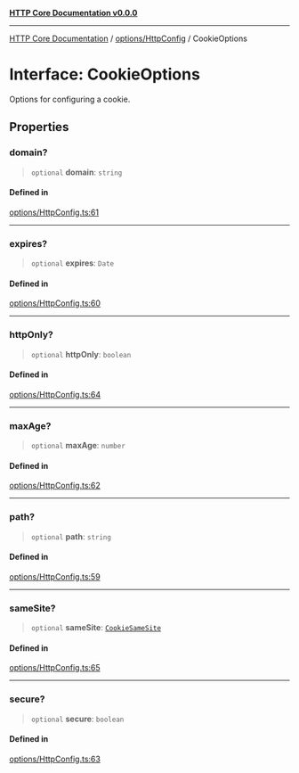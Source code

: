 [**HTTP Core Documentation v0.0.0**](../../../README.md)

***

[HTTP Core Documentation](../../../modules.md) / [options/HttpConfig](../README.md) / CookieOptions

# Interface: CookieOptions

Options for configuring a cookie.

## Properties

### domain?

> `optional` **domain**: `string`

#### Defined in

[options/HttpConfig.ts:61](https://github.com/stonemjs/http-core/blob/24dd4b3f1e59fc19fb65fa5316121fe4b68e4f41/src/options/HttpConfig.ts#L61)

***

### expires?

> `optional` **expires**: `Date`

#### Defined in

[options/HttpConfig.ts:60](https://github.com/stonemjs/http-core/blob/24dd4b3f1e59fc19fb65fa5316121fe4b68e4f41/src/options/HttpConfig.ts#L60)

***

### httpOnly?

> `optional` **httpOnly**: `boolean`

#### Defined in

[options/HttpConfig.ts:64](https://github.com/stonemjs/http-core/blob/24dd4b3f1e59fc19fb65fa5316121fe4b68e4f41/src/options/HttpConfig.ts#L64)

***

### maxAge?

> `optional` **maxAge**: `number`

#### Defined in

[options/HttpConfig.ts:62](https://github.com/stonemjs/http-core/blob/24dd4b3f1e59fc19fb65fa5316121fe4b68e4f41/src/options/HttpConfig.ts#L62)

***

### path?

> `optional` **path**: `string`

#### Defined in

[options/HttpConfig.ts:59](https://github.com/stonemjs/http-core/blob/24dd4b3f1e59fc19fb65fa5316121fe4b68e4f41/src/options/HttpConfig.ts#L59)

***

### sameSite?

> `optional` **sameSite**: [`CookieSameSite`](../../../declarations/enumerations/CookieSameSite.md)

#### Defined in

[options/HttpConfig.ts:65](https://github.com/stonemjs/http-core/blob/24dd4b3f1e59fc19fb65fa5316121fe4b68e4f41/src/options/HttpConfig.ts#L65)

***

### secure?

> `optional` **secure**: `boolean`

#### Defined in

[options/HttpConfig.ts:63](https://github.com/stonemjs/http-core/blob/24dd4b3f1e59fc19fb65fa5316121fe4b68e4f41/src/options/HttpConfig.ts#L63)
